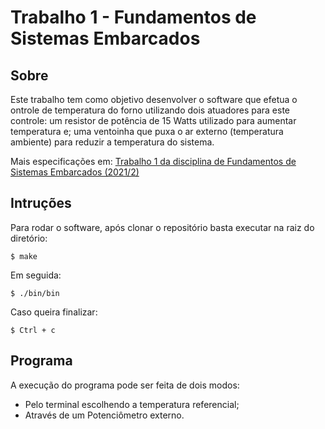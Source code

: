 # Trabalho 1 - Fundamentos de Sistemas Embarcados

## Sobre

Este trabalho tem como objetivo desenvolver o software que efetua o ontrole de temperatura do forno utilizando dois atuadores para este controle: um resistor de potência de 15 Watts utilizado para aumentar temperatura e; uma ventoinha que puxa o ar externo (temperatura ambiente) para reduzir a temperatura do sistema.

Mais especificações em: [Trabalho 1 da disciplina de Fundamentos de Sistemas Embarcados (2021/2)](https://gitlab.com/fse_fga/trabalhos-2021_2/trabalho-1-2021-2)

## Intruções
Para rodar o software, após clonar o repositório basta executar na raiz do diretório:

```
$ make
```

Em seguida:

```
$ ./bin/bin
```

Caso queira finalizar:

```
$ Ctrl + c
```

## Programa

A execução do programa pode ser feita de dois modos: 
- Pelo terminal escolhendo a temperatura referencial;
- Através de um Potenciômetro externo.
